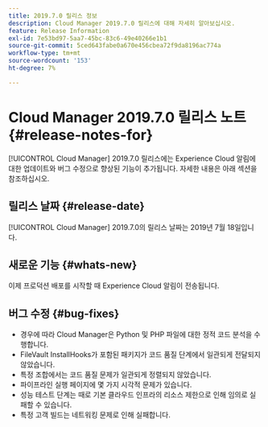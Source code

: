```yaml
---
title: 2019.7.0 릴리스 정보
description: Cloud Manager 2019.7.0 릴리스에 대해 자세히 알아보십시오.
feature: Release Information
exl-id: 7e53bd97-5aa7-45bc-83c6-49e40266e1b1
source-git-commit: 5ced643fabe0a670e456cbea72f9da8196ac774a
workflow-type: tm+mt
source-wordcount: '153'
ht-degree: 7%

---
```


# Cloud Manager 2019.7.0 릴리스 노트 {#release-notes-for}

[!UICONTROL Cloud Manager] 2019.7.0 릴리스에는 Experience Cloud 알림에 대한 업데이트와 버그 수정으로 향상된 기능이 추가됩니다. 자세한 내용은 아래 섹션을 참조하십시오.

## 릴리스 날짜 {#release-date}

[!UICONTROL Cloud Manager] 2019.7.0의 릴리스 날짜는 2019년 7월 18일입니다.

## 새로운 기능 {#whats-new}

이제 프로덕션 배포를 시작할 때 Experience Cloud 알림이 전송됩니다.

## 버그 수정 {#bug-fixes}

* 경우에 따라 Cloud Manager은 Python 및 PHP 파일에 대한 정적 코드 분석을 수행합니다.
* FileVault InstallHooks가 포함된 패키지가 코드 품질 단계에서 일관되게 전달되지 않았습니다.
* 특정 조합에서는 코드 품질 문제가 일관되게 정렬되지 않았습니다.
* 파이프라인 실행 페이지에 몇 가지 시각적 문제가 있습니다.
* 성능 테스트 단계는 때로 기본 클라우드 인프라의 리소스 제한으로 인해 임의로 실패할 수 있습니다.
* 특정 고객 빌드는 네트워킹 문제로 인해 실패합니다.

